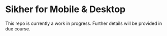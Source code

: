 # Sikher for Mobile & Desktop

This repo is currently a work in progress. Further details will be provided in due course.